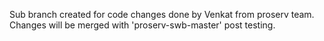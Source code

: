 Sub branch created for code changes done by Venkat from proserv team. Changes will be merged with 'proserv-swb-master' post testing.
